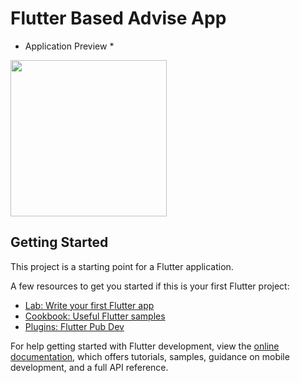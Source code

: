 # Flutter Based Advise App

* Application Preview *

<img src="https://github.com/user-attachments/assets/c14b24e8-a3f3-4dbc-8536-542a8634c48e" width="250">

## Getting Started

This project is a starting point for a Flutter application.

A few resources to get you started if this is your first Flutter project:

- [Lab: Write your first Flutter app](https://docs.flutter.dev/get-started/codelab)
- [Cookbook: Useful Flutter samples](https://docs.flutter.dev/cookbook)
- [Plugins: Flutter Pub Dev](https://pub.dev/)

For help getting started with Flutter development, view the
[online documentation](https://docs.flutter.dev/), which offers tutorials,
samples, guidance on mobile development, and a full API reference.
